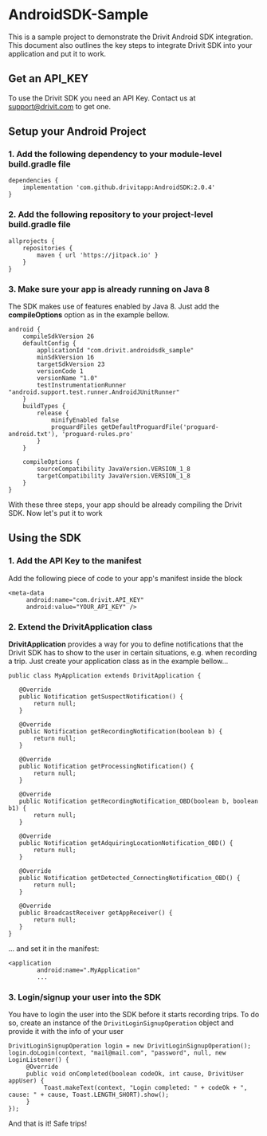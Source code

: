 # AndroidSDK-Sample

This is a sample project to demonstrate the Drivit Android SDK integration. This document also outlines the key steps to integrate Drivit SDK into your application and put it to work.

## Get an API_KEY
To use the Drivit SDK you need an API Key. Contact us at support@drivit.com to get one. 

## Setup your Android Project
### 1. Add the following dependency to your module-level build.gradle file
```
dependencies {
    implementation 'com.github.drivitapp:AndroidSDK:2.0.4'
}

```
### 2. Add the following repository to your project-level build.gradle file
```
allprojects {
    repositories {
        maven { url 'https://jitpack.io' }
    }
}
```
### 3. Make sure your app is already running on Java 8
The SDK makes use of features enabled by Java 8. Just add the **compileOptions** option as in the example bellow.
```
android {
    compileSdkVersion 26
    defaultConfig {
        applicationId "com.drivit.androidsdk_sample"
        minSdkVersion 16
        targetSdkVersion 23
        versionCode 1
        versionName "1.0"
        testInstrumentationRunner "android.support.test.runner.AndroidJUnitRunner"
    }
    buildTypes {
        release {
            minifyEnabled false
            proguardFiles getDefaultProguardFile('proguard-android.txt'), 'proguard-rules.pro'
        }
    }

    compileOptions {
        sourceCompatibility JavaVersion.VERSION_1_8
        targetCompatibility JavaVersion.VERSION_1_8
    }
}
```

With these three steps, your app should be already compiling the Drivit SDK. Now let's put it to work

## Using the SDK
### 1. Add the API Key to the manifest
Add the following piece of code to your app's manifest inside the **<application/>** block
```
<meta-data
     android:name="com.drivit.API_KEY"
     android:value="YOUR_API_KEY" />
 ```
 ### 2. Extend the DrivitApplication class
 **DrivitApplication** provides a way for you to define notifications that the Drivit SDK has to show to the user in certain situations, e.g. when recording a trip. Just create your application class as in the example bellow...
 ```
public class MyApplication extends DrivitApplication {

    @Override
    public Notification getSuspectNotification() {
        return null;
    }

    @Override
    public Notification getRecordingNotification(boolean b) {
        return null;
    }

    @Override
    public Notification getProcessingNotification() {
        return null;
    }

    @Override
    public Notification getRecordingNotification_OBD(boolean b, boolean b1) {
        return null;
    }

    @Override
    public Notification getAdquiringLocationNotification_OBD() {
        return null;
    }

    @Override
    public Notification getDetected_ConnectingNotification_OBD() {
        return null;
    }

    @Override
    public BroadcastReceiver getAppReceiver() {
        return null;
    }
}
 ```
... and set it in the manifest:
```
<application
        android:name=".MyApplication"
        ...
```
### 3. Login/signup your user into the SDK
You have to login the user into the SDK before it starts recording trips. To do so, create an instance of the ```DrivitLoginSignupOperation``` object and provide it with the info of your user

```
DrivitLoginSignupOperation login = new DrivitLoginSignupOperation();
login.doLogin(context, "mail@mail.com", "password", null, new LoginListener() {
     @Override
     public void onCompleted(boolean codeOk, int cause, DrivitUser appUser) {
          Toast.makeText(context, "Login completed: " + codeOk + ", cause: " + cause, Toast.LENGTH_SHORT).show();
     }
});
```
And that is it! Safe trips!
